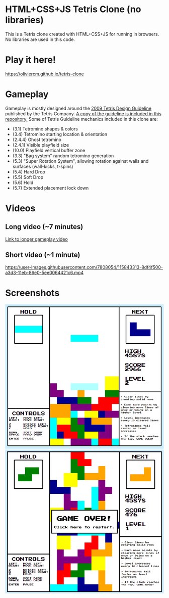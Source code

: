 # HTML+CSS+JS Tetris Clone (no libraries)
This is a Tetris clone created with HTML+CSS+JS for running in browsers. No libraries are used in this code.

# Play it here!
https://oliviercm.github.io/tetris-clone

# Gameplay
Gameplay is mostly designed around the [2009 Tetris Design Guideline](https://github.com/oliviercm/tetris-clone/blob/main/2009%20Tetris%20Design%20Guideline.pdf) published by the Tetris Company.
[A copy of the guideline is included in this repository.](https://github.com/oliviercm/tetris-clone/blob/main/2009%20Tetris%20Design%20Guideline.pdf)
Some of Tetris Guideline mechanics included in this clone are:
* (3.1) Tetromino shapes & colors
* (3.4) Tetromino starting location & orientation
* (2.4.4) Ghost tetromino
* (2.4.1) Visible playfield size
* (10.0) Playfield vertical buffer zone
* (3.3) "Bag system" random tetromino generation
* (5.3) "Super Rotation System", allowing rotation against walls and surfaces (wall-kicks, t-spins)
* (5.4) Hard Drop
* (5.5) Soft Drop
* (5.6) Hold
* (5.7) Extended placement lock down

# Videos
## Long video (~7 minutes)
[Link to longer gameplay video](https://youtu.be/f6fVIvORWjU)
## Short video (~1 minute)
https://user-images.githubusercontent.com/7808054/115843313-8df4f500-a3d3-11eb-86e0-5ee0064421c6.mp4

# Screenshots
![Gameplay Screenshot 1](/screenshot1.PNG)
![Gameplay Screenshot 2](/screenshot2.PNG)

